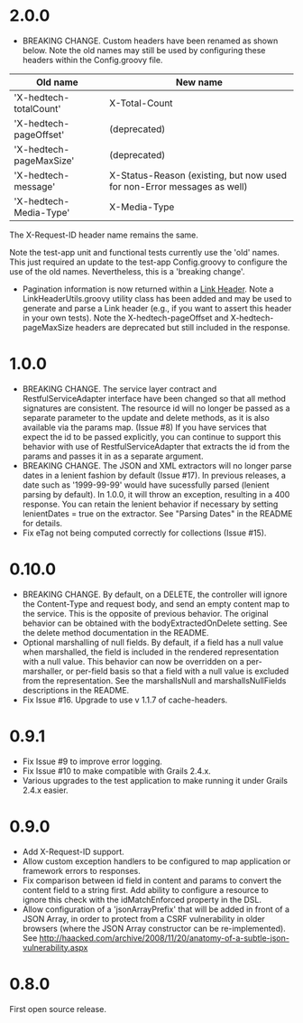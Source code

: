 
# 2.0.0

* BREAKING CHANGE. Custom headers have been renamed as shown below. Note the old names may still be used by configuring these headers within the Config.groovy file.

Old name                | New name
----------------------- | ---
'X-hedtech-totalCount'  | X-Total-Count
'X-hedtech-pageOffset'  | (deprecated)
'X-hedtech-pageMaxSize' | (deprecated)
'X-hedtech-message'     | X-Status-Reason (existing, but now used for non-Error messages as well)
'X-hedtech-Media-Type'  | X-Media-Type

The X-Request-ID header name remains the same. 

Note the test-app unit and functional tests currently use the 'old' names. This just required an update to the test-app Config.groovy to configure the use of the old names.  Nevertheless, this is a 'breaking change'.

* Pagination information is now returned within a [Link Header](http://www.rfc-editor.org/rfc/rfc5988.txt). Note a LinkHeaderUtils.groovy utility class has been added and may be used to generate and parse a Link header (e.g., if you want to assert this header in your own tests). Note the X-hedtech-pageOffset and X-hedtech-pageMaxSize headers are deprecated but still included in the response.

# 1.0.0

* BREAKING CHANGE.  The service layer contract and RestfulServiceAdapter interface have been changed so that all method signatures are consistent.  The resource id will no longer be passed as a separate parameter to the update and delete methods, as it is also available via the params map.  (Issue #8)  If you have services that expect the id to be passed explicitly, you can continue to support this behavior with use of RestfulServiceAdapter that extracts the id from the params and passes it in as a separate argument.
* BREAKING CHANGE.  The JSON and XML extractors will no longer parse dates in a lenient fashion by default (Issue #17).  In previous releases, a date such as '1999-99-99' would have sucessfully parsed (lenient parsing by default).  In 1.0.0, it will throw an exception, resulting in a 400 response.  You can retain the lenient behavior if necessary by setting lenientDates = true on the extractor.  See "Parsing Dates" in the README for details.
* Fix eTag not being computed correctly for collections (Issue #15).

# 0.10.0

* BREAKING CHANGE.  By default, on a DELETE, the controller will ignore the Content-Type and request body, and send an empty content map to the service.  This is the opposite of previous behavior.  The original behavior can be obtained with the bodyExtractedOnDelete setting.  See the delete method documentation in the README.
* Optional marshalling of null fields.  By default, if a field has a null value when marshalled, the field is included in the rendered representation with a null value.  This behavior can now be overridden on a per-marshaller, or per-field basis so that a field with a null value is excluded from the representation.  See the marshallsNull and marshallsNullFields descriptions in the README.
* Fix Issue #16.  Upgrade to use v 1.1.7 of cache-headers.


# 0.9.1

* Fix Issue #9 to improve error logging.
* Fix Issue #10 to make compatible with Grails 2.4.x.
* Various upgrades to the test application to make running it under Grails 2.4.x easier.

# 0.9.0

* Add X-Request-ID support.
* Allow custom exception handlers to be configured to map application or framework errors to responses.
* Fix comparison between id field in content and params to convert the content field to a string first.  Add ability to configure a resource to ignore this check with the idMatchEnforced property in the DSL.
* Allow configuration of a 'jsonArrayPrefix' that will be added in front of a JSON Array, in order to protect from a CSRF vulnerability in older browsers (where the JSON Array constructor can be re-implemented). See http://haacked.com/archive/2008/11/20/anatomy-of-a-subtle-json-vulnerability.aspx

# 0.8.0

First open source release.